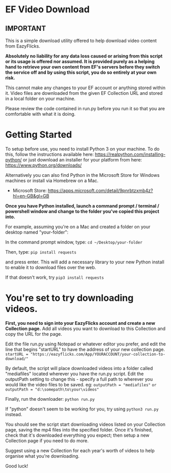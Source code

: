 # EF Video Download

## IMPORTANT
This is a simple download utility offered to help download video content from EazyFlicks.

**Absolutely no liability for any data loss caused or arising from this script or its usage is offered nor assumed. 
It is provided purely as a helping hand to retrieve your own content from EF's servers before they switch the service off and by using this script, you do so entirely at your own risk.**

This cannot make any changes to your EF account or anything stored within it. 
Video files are downloaded from the given EF Collection URL and stored in a local folder on your machine. 

Please review the code contained in run.py before you run it so that you are comfortable with what it is doing.


# Getting Started
To setup before use, you need to install Python 3 on your machine.
To do this, follow the instructions available here: https://realpython.com/installing-python/ or just download an installer for your platform from here: https://www.python.org/downloads/

Alternatively you can also find Python in the Microsoft Store for Windows machines or install via Homebrew on a Mac.

* Microsoft Store: https://apps.microsoft.com/detail/9pnrbtzxmb4z?hl=en-GB&gl=GB


**Once you have Python installed, launch a command prompt / terminal / powershell window and change to the folder you've copied this project into.**

For example, assuming you're on a Mac and created a folder on your desktop named "your-folder": 

In the command prompt window, type:
`cd ~/Desktop/your-folder`

Then, type: 
`pip install requests`

and press enter. This will add a necessary library to your new Python install to enable it to download files over the web. 

If that doesn't work, try 
`pip3 install requests`

# You're set to try downloading videos. 

**First, you need to sign into your EazyFlicks account and create a new Collection page.**
Add all videos you want to download to this Collection and copy the URL for the page. 

Edit the file run.py using Notepad or whatever editor you prefer, and edit the line that begins "startURL" to have the address of your new collection page.
`startURL = "https://eazyflicks.com/App/YOURACCOUNT/your-collection-to-download/"`

By default, the script will place downloaded videos into a folder called "mediafiles" located wherever you have the run.py script. 
Edit the outputPath setting to change this - specify a full path to wherever you would like the video files to be saved.  eg:
`outputPath = "mediafiles"`
`or outputPath = "d:\somepath\to\your\videos"`

Finally, run the downloader: 
`python run.py`

If "python" doesn't seem to be working for you, try using `python3 run.py` instead. 

You should see the script start downloading videos listed on your Collection page, saving the mp4 files into the specified folder.
Once it's finished, check that it's downloaded everything you expect; then setup a new Collection page if you need to do more. 

Suggest using a new Collection for each year's worth of videos to help organise what you're downloading. 

Good luck! 
